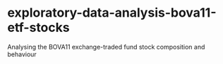 # exploratory-data-analysis-bova11-etf-stocks
 Analysing the BOVA11 exchange-traded fund stock composition and behaviour
